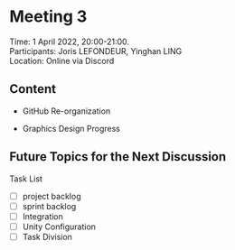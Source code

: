 # Meeting 3
Time: 1 April 2022, 20:00-21:00.\
Participants: Joris LEFONDEUR, Yinghan LING\
Location: Online via Discord
## Content
- GitHub Re-organization

- Graphics Design Progress


## Future Topics for the Next Discussion
Task List
- [ ] project backlog
- [ ] sprint backlog
- [ ] Integration
- [ ] Unity Configuration
- [ ] Task Division